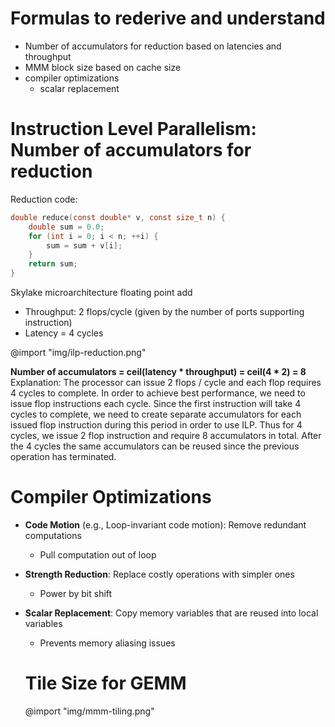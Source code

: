 # Formulas to rederive and understand
- Number of accumulators for reduction based on latencies and throughput
- MMM block size based on cache size
- compiler optimizations
    - scalar replacement

# Instruction Level Parallelism: Number of accumulators for reduction

Reduction code:
```C
double reduce(const double* v, const size_t n) {
    double sum = 0.0;
    for (int i = 0; i < n; ++i) {
        sum = sum + v[i];
    }
    return sum;
}
```
Skylake microarchitecture floating point add
- Throughput: 2 flops/cycle (given by the number of ports supporting instruction)
- Latency = 4 cycles

@import "img/ilp-reduction.png"

**Number of accumulators = ceil(latency * throughput) = ceil(4 * 2) = 8**
Explanation: The processor can issue 2 flops / cycle and each flop requires 4 cycles to complete. In order to achieve best performance, we need to issue flop instructions each cycle. Since the first instruction will take 4 cycles to complete, we need to create separate accumulators for each issued flop instruction during this period in order to use ILP. Thus for 4 cycles, we issue 2 flop instruction and require 8 accumulators in total. After the 4 cycles the same accumulators can be reused since the previous operation has terminated.

# Compiler Optimizations
- **Code Motion** (e.g., Loop-invariant code motion): Remove redundant computations
  - Pull computation out of loop
- **Strength Reduction**: Replace costly operations with simpler ones
    - Power by bit shift
- **Scalar Replacement**: Copy memory variables that are reused into local variables
  - Prevents memory aliasing issues

  # Tile Size for GEMM

  @import "img/mmm-tiling.png"
  